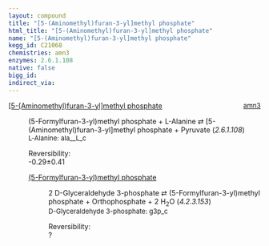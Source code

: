 ```yaml
---
layout: compound
title: "[5-(Aminomethyl)furan-3-yl]methyl phosphate"
html_title: "[5-(Aminomethyl)furan-3-yl]methyl phosphate"
name: "[5-(Aminomethyl)furan-3-yl]methyl phosphate"
kegg_id: C21068
chemistries: amn3
enzymes: 2.6.1.108
native: false
bigg_id: 
indirect_via: 
---
```

<dl><dt class='rs-product'><a href='/compounds/C21068' class='link-dark' data-bs-toggle='tooltip' data-bs-html='true' data-bs-title='KEGG: C21068'>[5-(Aminomethyl)furan-3-yl]methyl phosphate</a><span style='float: right; max-width: 40%'><a href='/chemistries/amn3' class='link-dark opacity-50' style='font-size: small; word-wrap: anywhere;'>amn3</a></span></dt><dd><p>(5-Formylfuran-3-yl)methyl phosphate + L-Alanine &#8644; [5-(Aminomethyl)furan-3-yl]methyl phosphate + Pyruvate (<i>2.6.1.108</i>)<br /><span style='font-size: small;'><span data-bs-toggle='tooltip' data-bs-html='true' data-bs-title='KEGG: C00041'>L-Alanine</span>: ala__L_c</span><br /><div class="reversibility_info">Reversibility: <div class="progress" style="flex-direction: row-reverse;"><div class="progress-bar bg-success" role="progressbar" style="width: 2.87%" aria-valuenow="-0.28731033801452255" aria-valuemin="0" aria-valuemax="10"></div><div class="progress-bar bg-warning" role="progressbar" style="width: 4.09%" aria-valuenow="-0.28731033801452255" aria-valuemin="0" aria-valuemax="10"></div></div><span>-0.29&plusmn;0.41</span><div class="progress"><div class="progress-bar bg-danger" role="progressbar" style="width: 0%" aria-valuenow="-0.28731033801452255" aria-valuemin="0" aria-valuemax="10"></div></div></div></p><dl><dt><a href='/compounds/C20954' class='link-dark' data-bs-toggle='tooltip' data-bs-html='true' data-bs-title='KEGG: C20954'>(5-Formylfuran-3-yl)methyl phosphate</a><span style='float: right; max-width: 40%'><a href='/chemistries/None' class='link-dark opacity-50' style='font-size: small; word-wrap: anywhere;'></a></span></dt><dd><p>2 D-Glyceraldehyde 3-phosphate &#8644; (5-Formylfuran-3-yl)methyl phosphate + Orthophosphate + 2 H<sub>2</sub>O (<i>4.2.3.153</i>)<br /><span style='font-size: small;'><span data-bs-toggle='tooltip' data-bs-html='true' data-bs-title='KEGG: C00118'>D-Glyceraldehyde 3-phosphate</span>: g3p_c</span><br /><div class="reversibility_info">Reversibility: <div class="progress"><div class="progress-bar bg-light" role="progressbar" style="width: 100%" aria-valuenow="0" aria-valuemin="0" aria-valuemax="100"></div></div><span>?</span><div class="progress"><div class="progress-bar bg-light" role="progressbar" style="width: 100%" aria-valuenow="0" aria-valuemin="0" aria-valuemax="10"></div></div></div></p><dl></dl></dd></dl></dd></dl>